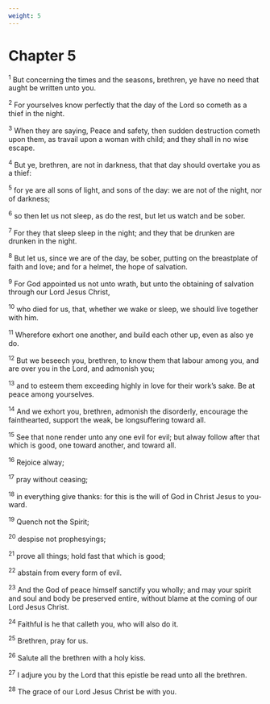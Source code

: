 ```yaml
---
weight: 5
---
```


# Chapter 5

<sup>1</sup> But concerning the times and the seasons, brethren, ye have no need that aught be written unto you. 

<sup>2</sup> For yourselves know perfectly that the day of the Lord so cometh as a thief in the night. 

<sup>3</sup> When they are saying, Peace and safety, then sudden destruction cometh upon them, as travail upon a woman with child; and they shall in no wise escape. 

<sup>4</sup> But ye, brethren, are not in darkness, that that day should overtake you as a thief: 

<sup>5</sup> for ye are all sons of light, and sons of the day: we are not of the night, nor of darkness; 

<sup>6</sup> so then let us not sleep, as do the rest, but let us watch and be sober. 

<sup>7</sup> For they that sleep sleep in the night; and they that be drunken are drunken in the night. 

<sup>8</sup> But let us, since we are of the day, be sober, putting on the breastplate of faith and love; and for a helmet, the hope of salvation. 

<sup>9</sup> For God appointed us not unto wrath, but unto the obtaining of salvation through our Lord Jesus Christ, 

<sup>10</sup> who died for us, that, whether we wake or sleep, we should live together with him. 

<sup>11</sup> Wherefore exhort one another, and build each other up, even as also ye do. 

<sup>12</sup> But we beseech you, brethren, to know them that labour among you, and are over you in the Lord, and admonish you; 

<sup>13</sup> and to esteem them exceeding highly in love for their work’s sake. Be at peace among yourselves. 

<sup>14</sup> And we exhort you, brethren, admonish the disorderly, encourage the fainthearted, support the weak, be longsuffering toward all. 

<sup>15</sup> See that none render unto any one evil for evil; but alway follow after that which is good, one toward another, and toward all. 

<sup>16</sup> Rejoice alway; 

<sup>17</sup> pray without ceasing; 

<sup>18</sup> in everything give thanks: for this is the will of God in Christ Jesus to you-ward. 

<sup>19</sup> Quench not the Spirit; 

<sup>20</sup> despise not prophesyings; 

<sup>21</sup> prove all things; hold fast that which is good; 

<sup>22</sup> abstain from every form of evil. 

<sup>23</sup> And the God of peace himself sanctify you wholly; and may your spirit and soul and body be preserved entire, without blame at the coming of our Lord Jesus Christ. 

<sup>24</sup> Faithful is he that calleth you, who will also do it. 

<sup>25</sup> Brethren, pray for us. 

<sup>26</sup> Salute all the brethren with a holy kiss. 

<sup>27</sup> I adjure you by the Lord that this epistle be read unto all the brethren. 

<sup>28</sup> The grace of our Lord Jesus Christ be with you. 

